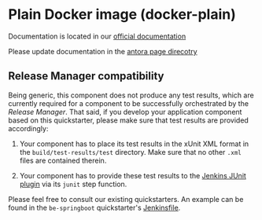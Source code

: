 # Plain Docker image (docker-plain)

Documentation is located in our [official documentation](https://www.opendevstack.org/ods-documentation/ods-quickstarters/latest/index.html)

Please update documentation in the [antora page direcotry](https://github.com/opendevstack/ods-quickstarters/tree/master/docs/modules/ROOT/pages)

## Release Manager compatibility

Being generic, this component does not produce any test results, which are currently required for a component to be successfully orchestrated by the *Release Manager*. That said, if you develop your application component based on this quickstarter, please make sure that test results are provided accordingly:

1) Your component has to place its test results in the xUnit XML format in the `build/test-results/test` directory. Make sure that no other `.xml` files are contained therein.

2) Your component has to provide these test results to the [Jenkins JUnit plugin](https://plugins.jenkins.io/junit) via its `junit` step function.

Please feel free to consult our existing quickstarters. An example can be found in the `be-springboot` quickstarter's [Jenkinsfile](https://github.com/opendevstack/ods-quickstarters/blob/master/boilerplates/be-springboot/Jenkinsfile).
